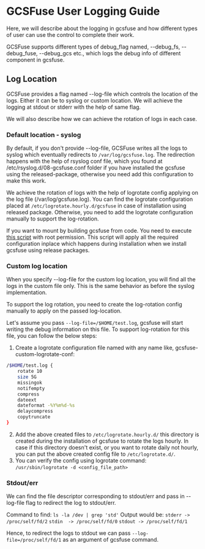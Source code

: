 # GCSFuse User Logging Guide
Here, we will describe about the logging in gcsfuse and how different types of user
can use the control to complete their work.

GCSFuse supports different types of debug_flag named, --debug_fs, --debug_fuse, 
--debug_gcs etc., which logs the debug info of different component in gcsfuse.

## Log Location
GCSFuse provides a flag named --log-file which controls the location of the logs.
Either it can be to syslog or custom location. We will achieve the logging at
stdout or stderr with the help of same flag.

We will also describe how we can achieve the rotation of logs in each case.

### Default location - syslog
By default, if you don't provide --log-file, GCSFuse writes all the logs to
syslog which eventually redirects to `/var/log/gcsfuse.log`. The redirection happens
with the help of rsyslog conf file, which you found at /etc/rsyslog.d/08-gcsfuse.conf
folder if you have installed the gcsfuse using the released-package, otherwise
you need add this configuration to make this work.

We achieve the rotation of logs with the help of logrotate config applying on
the log file (/var/log/gcsfuse.log). You can find the logrotate configuration
placed at `/etc/logrotate.hourly.d/gcsfuse` in case of installation using released
package. Otherwise, you need to add the logrotate configuration manually to support
the log-rotation.

If you want to mount by building gcsfuse from code. You need to execute
[this script](https://github.com/add_after_merge) with root permission.
This script will apply all the required configuration inplace which happens
during installation when we install gcsfuse using release packages.

### Custom log location
When you specify --log-file for the custom log location, you will find all the
logs in the custom file only. This is the same behavior as before the syslog
implementation.

To support the log rotation, you need to create the log-rotation config manually
to apply on the passed log-location.

Let's assume you pass `--log-file=/$HOME/test.log`, gcsfuse will start writing
the debug information on this file. To support log-rotation for this file, you can
follow the below steps:
1. Create a logrotate configuration file named with any name like, gcsfuse-custom-logrotate-conf:
```bash
/$HOME/test.log {
    rotate 10
    size 5G
    missingok
    notifempty
    compress
    dateext
    dateformat -%Y%m%d-%s
    delaycompress
    copytruncate
}
```
2. Add the above created files to `/etc/logrotate.hourly.d/` this directory is created 
during the installation of gcsfuse to rotate the logs hourly. In case if this directory
doesn't exist, or you want to rotate daily not hourly, you can put the above created
config file to `/etc/logrotate.d/`.
3. You can verify the config using logrotate command:
`/usr/sbin/logrotate -d <config_file_path>` 

### Stdout/err
We can find the file descriptor corresponding to stdout/err and pass in --log-file
flag to redirect the log to stdout/err.

Command to find: `ls -la /dev | grep 'std'`
Output would be: `stderr -> /proc/self/fd/2`
                 `stdin  -> /proc/self/fd/0`
                 `stdout -> /proc/self/fd/1`

Hence, to redirect the logs to stdout we can pass `--log-file=/proc/self/fd/1` as
an argument of gcsfuse command.
